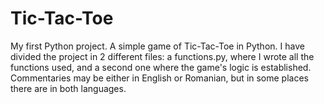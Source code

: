 # Tic-Tac-Toe
My first Python project. A simple game of Tic-Tac-Toe in Python.
I have divided the project in 2 different files: a functions.py, where I wrote all the functions used, and a second one where the game's logic is established. 
Commentaries may be either in English or Romanian, but in some places there are in both languages.
